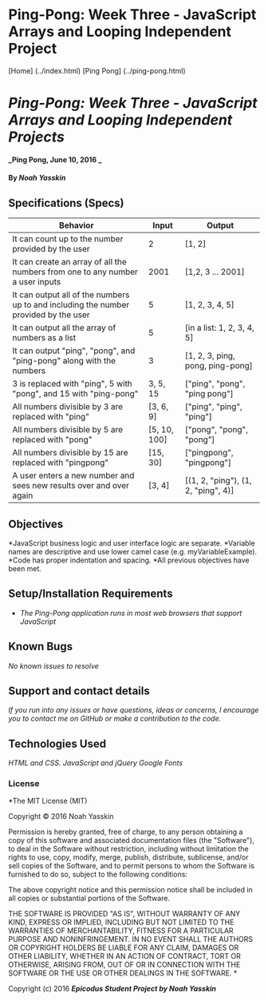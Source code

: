 # Ping-Pong: Week Three - JavaScript Arrays and Looping Independent Project

[Home] (../index.html)
[Ping Pong] (../ping-pong.html)

# _Ping-Pong: Week Three - JavaScript Arrays and Looping Independent Projects_

#### _Ping Pong, June 10, 2016 _

#### By _**Noah Yasskin**_

## Specifications (Specs)

Behavior                                                          | Input  | Output
----------------------------------------------------------------- | ------ | ------
It can count up to the number provided by the user | 2 | [1, 2]
It can create an array of all the numbers from one to any number a user inputs | 2001 | [1,2, 3 ... 2001]
It can output all of the numbers up to and including the number provided by the user | 5 | [1, 2, 3, 4, 5]
It can output all the array of numbers as a list | 5 | [in a list: 1, 2, 3, 4, 5]
It can output "ping", "pong", and "ping-pong" along with the numbers | 3 | [1, 2, 3, ping, pong, ping-pong]
3 is replaced with "ping", 5 with "pong", and 15 with "ping-pong" | 3, 5, 15 | ["ping", "pong", "ping pong"]
All numbers divisible by 3 are replaced with "ping" | [3, 6, 9] | ["ping", "ping", "ping"]
All numbers divisible by 5 are replaced with "pong" | [5, 10, 100] | ["pong", "pong", "pong"]
All numbers divisible by 15 are replaced with "pingpong" | [15, 30] | ["pingpong", "pingpong"]
A user enters a new number and sees new results over and over again | [3, 4] | [(1, 2, "ping"), (1, 2, "ping", 4)]

## Objectives
*JavaScript business logic and user interface logic are separate.
*Variable names are descriptive and use lower camel case (e.g. myVariableExample).
*Code has proper indentation and spacing.
*All previous objectives have been met.

## Setup/Installation Requirements

* _The Ping-Pong application runs in most web browsers that support JavaScript_

## Known Bugs

_No known issues to resolve_

## Support and contact details

_If you run into any issues or have questions, ideas or concerns, I encourage you to contact me on GitHub or make a contribution to the code._

## Technologies Used

_HTML and CSS._
_JavaScript and jQuery_
_Google Fonts_

### License

*The MIT License (MIT)

Copyright © 2016 Noah Yasskin

Permission is hereby granted, free of charge, to any person obtaining a copy of this software and associated documentation files (the "Software"), to deal in the Software without restriction, including without limitation the rights to use, copy, modify, merge, publish, distribute, sublicense, and/or sell copies of the Software, and to permit persons to whom the Software is furnished to do so, subject to the following conditions:

The above copyright notice and this permission notice shall be included in all copies or substantial portions of the Software.

THE SOFTWARE IS PROVIDED "AS IS", WITHOUT WARRANTY OF ANY KIND, EXPRESS OR IMPLIED, INCLUDING BUT NOT LIMITED TO THE WARRANTIES OF MERCHANTABILITY, FITNESS FOR A PARTICULAR PURPOSE AND NONINFRINGEMENT. IN NO EVENT SHALL THE AUTHORS OR COPYRIGHT HOLDERS BE LIABLE FOR ANY CLAIM, DAMAGES OR OTHER LIABILITY, WHETHER IN AN ACTION OF CONTRACT, TORT OR OTHERWISE, ARISING FROM, OUT OF OR IN CONNECTION WITH THE SOFTWARE OR THE USE OR OTHER DEALINGS IN THE SOFTWARE.
*

Copyright (c) 2016 **_Epicodus Student Project by Noah Yasskin_**
